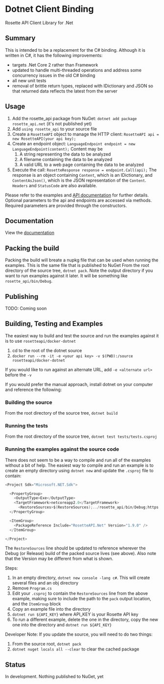 # Dotnet Client Binding

Rosette API Client Library for .Net

## Summary

This is intended to be a replacement for the C# binding.  Although it is written in C#, it has the following improvements:

- targets .Net Core 2 rather than Framework
- updated to handle multi-threaded operations and address some concurrency issues in the old C# binding
- all new unit tests
- removal of brittle return types, replaced with IDictionary and JSON so that returned data reflects the latest from the server

## Usage

1. Add the rosette_api package from NuGet: `dotnet add package rosette_api.net` (it's not published yet)
1. Add `using rosette_api` to your source file
1. Create a `RosetteAPI` object to manage the HTTP client: `RosetteAPI api = new RosetteAPI(your api key);`
1. Create an endpoint object: `LanguageEndpoint endpoint = new LanguageEndpoint(content);` Content may be
    1. A string representing the data to be analyzed
    1. A filename containing the data to be analyzed
    1. A valid URL to a web page containing the data to be analyzed
1. Execute the call: `RosetteResponse response = endpoint.Call(api);`  The response is an object containing `Content`, which is an IDictionary, and `ContentAsJson()`, which is the JSON representation of the `Content`. `Headers` and `StatusCode` are also available.

Please refer to the examples and [API documentation](https://rosette-api.github.io/dotnet/) for further details.  Optional parameters to the api and endpoints are accessed via methods.  Required parameters are provided through the constructors.

## Documentation

View the [documentation](https://rosette-api.github.io/dotnet/)

## Packing the build

Packing the build will breate a nupkg file that can be used when running the examples.  This is the same file that is published to NuGet
From the root directory of the source tree, `dotnet pack`.  Note the output directory if you want to run examples against it later.  It will be something like `rosette_api/bin/Debug`.

## Publishing

TODO: Coming soon

## Building, Testing and Examples

The easiest way to build and test the source and run the examples against it is to use `rosetteapi/docker-dotnet`

1. cd to the root of the dotnet source
1. `docker run --rm -it -e <your api key> -v $(PWD):/source rosetteapi/docker-dotnet`

If you would like to run against an alternate URL, add `-e <alternate url>` before the `-v`

If you would prefer the manual approach, install dotnet on your computer and reference the following:

### Building the source

From the root directory of the source tree, `dotnet build`

### Running the tests

From the root directory of the source tree, `dotnet test tests/tests.csproj`

### Running the examples against the source code

There does not seem to be a way to compile and run all of the examples without a bit of help. The easiest way to compile and run an example is to create an empty directory using `dotnet new` and update the `.csproj` file to contain:

```csharp
<Project Sdk="Microsoft.NET.Sdk">

  <PropertyGroup>
    <OutputType>Exe</OutputType>
    <TargetFramework>netcoreapp2.0</TargetFramework>
      <RestoreSources>$(RestoreSources);../rosette_api/bin/Debug;https://api.nuget.org/v3/index.json</RestoreSources>
  </PropertyGroup>

  <ItemGroup>
    <PackageReference Include="RosetteAPI.Net" Version="1.9.0" />
  </ItemGroup>

</Project>
```
The `RestoreSources` line should be updated to reference wherever the Debug (or Release) build of the packed source lives (see above).  Also note that the Version may be different from what is shown.

Steps:

1. In an empty directory, `dotnet new console -lang c#`.  This will create several files and an obj directory
1. Remove `Program.cs`
1. Edit your `.csproj` to contain the `RestoreSources` line from the above example, making sure to include the path to the `pack` output location, and the `ItemGroup` block
1. Copy an example file into the directory
1. `dotnet run ${API_KEY}` where API_KEY is your Rosette API key
1. To run a different example, delete the one in the directory, copy the new one into the directory and `dotnet run ${API_KEY}`

Developer Note:  If you update the source, you will need to do two things:

1. From the source root, `dotnet pack`
1. `dotnet nuget locals all --clear` to clear the cached package


## Status

In development.  Nothing published to NuGet, yet
